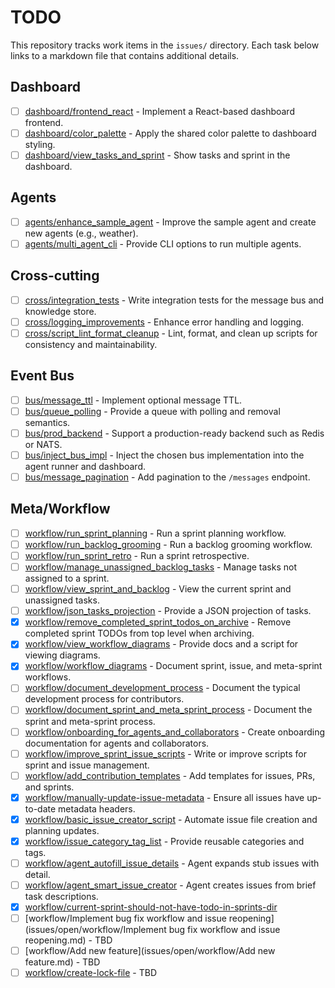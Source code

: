 # TODO

This repository tracks work items in the `issues/` directory. Each task below links to a markdown file that contains additional details.

## Dashboard
- [ ] [dashboard/frontend_react](/issues/open/dashboard/frontend_react.md) - Implement a React-based dashboard frontend.
- [ ] [dashboard/color_palette](/issues/open/dashboard/color_palette.md) - Apply the shared color palette to dashboard styling.
- [ ] [dashboard/view_tasks_and_sprint](/issues/open/dashboard/view_tasks_and_sprint.md) - Show tasks and sprint in the dashboard.

## Agents
- [ ] [agents/enhance_sample_agent](issues/open/agents/enhance_sample_agent.md) - Improve the sample agent and create new agents (e.g., weather).
- [ ] [agents/multi_agent_cli](issues/open/agents/multi_agent_cli.md) - Provide CLI options to run multiple agents.

## Cross-cutting
- [ ] [cross/integration_tests](issues/open/cross/integration_tests.md) - Write integration tests for the message bus and knowledge store.
- [ ] [cross/logging_improvements](issues/open/cross/logging_improvements.md) - Enhance error handling and logging.
- [ ] [cross/script_lint_format_cleanup](issues/open/cross/script_lint_format_cleanup.md) - Lint, format, and clean up scripts for consistency and maintainability.

## Event Bus
- [ ] [bus/message_ttl](issues/open/bus/message_ttl.md) - Implement optional message TTL.
- [ ] [bus/queue_polling](issues/open/bus/queue_polling.md) - Provide a queue with polling and removal semantics.
- [ ] [bus/prod_backend](issues/open/bus/prod_backend.md) - Support a production-ready backend such as Redis or NATS.
- [ ] [bus/inject_bus_impl](issues/open/bus/inject_bus_impl.md) - Inject the chosen bus implementation into the agent runner and dashboard.
- [ ] [bus/message_pagination](issues/open/bus/message_pagination.md) - Add pagination to the `/messages` endpoint.

## Meta/Workflow
- [ ] [workflow/run_sprint_planning](issues/open/workflow/run_sprint_planning.md) - Run a sprint planning workflow.
- [ ] [workflow/run_backlog_grooming](issues/open/workflow/run_backlog_grooming.md) - Run a backlog grooming workflow.
- [ ] [workflow/run_sprint_retro](issues/open/workflow/run_sprint_retro.md) - Run a sprint retrospective.
- [ ] [workflow/manage_unassigned_backlog_tasks](issues/open/workflow/manage_unassigned_backlog_tasks.md) - Manage tasks not assigned to a sprint.
- [ ] [workflow/view_sprint_and_backlog](issues/open/workflow/view_sprint_and_backlog.md) - View the current sprint and unassigned tasks.
- [ ] [workflow/json_tasks_projection](issues/open/workflow/json_tasks_projection.md) - Provide a JSON projection of tasks.
- [x] [workflow/remove_completed_sprint_todos_on_archive](issues/closed/workflow/remove_completed_sprint_todos_on_archive.md) - Remove completed sprint TODOs from top level when archiving.
- [x] [workflow/view_workflow_diagrams](issues/closed/workflow/view_workflow_diagrams.md) - Provide docs and a script for viewing diagrams.
- [x] [workflow/workflow_diagrams](issues/closed/workflow/workflow_diagrams.md) - Document sprint, issue, and meta-sprint workflows.
- [ ] [workflow/document_development_process](issues/open/workflow/document_development_process.md) - Document the typical development process for contributors.
- [ ] [workflow/document_sprint_and_meta_sprint_process](issues/open/workflow/document_sprint_and_meta_sprint_process.md) - Document the sprint and meta-sprint process.
- [ ] [workflow/onboarding_for_agents_and_collaborators](issues/open/workflow/onboarding_for_agents_and_collaborators.md) - Create onboarding documentation for agents and collaborators.
- [ ] [workflow/improve_sprint_issue_scripts](issues/open/workflow/improve_sprint_issue_scripts.md) - Write or improve scripts for sprint and issue management.
- [ ] [workflow/add_contribution_templates](issues/open/workflow/add_contribution_templates.md) - Add templates for issues, PRs, and sprints.
- [x] [workflow/manually-update-issue-metadata](issues/closed/workflow/manually-update-issue-metadata.md) - Ensure all issues have up-to-date metadata headers.
- [x] [workflow/basic_issue_creator_script](issues/closed/workflow/basic_issue_creator_script.md) - Automate issue file creation and planning updates.
- [x] [workflow/issue_category_tag_list](issues/closed/workflow/issue_category_tag_list.md) - Provide reusable categories and tags.
- [ ] [workflow/agent_autofill_issue_details](issues/open/workflow/agent_autofill_issue_details.md) - Agent expands stub issues with detail.
- [ ] [workflow/agent_smart_issue_creator](issues/open/workflow/agent_smart_issue_creator.md) - Agent creates issues from brief task descriptions.
- [x] [workflow/current-sprint-should-not-have-todo-in-sprints-dir](issues/closed/workflow/current-sprint-should-not-have-todo-in-sprints-dir.md)
- [ ] [workflow/Implement bug fix workflow and issue reopening](issues/open/workflow/Implement bug fix workflow and issue reopening.md) - TBD
- [ ] [workflow/Add new feature](issues/open/workflow/Add new feature.md) - TBD
- [ ] [workflow/create-lock-file](issues/open/workflow/create-lock-file.md) - TBD
